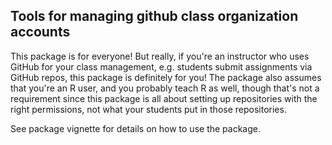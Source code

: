 ## Tools for managing github class organization accounts

This package is for everyone! But really, if you're an instructor who uses 
GitHub for your class management, e.g. students submit assignments via GitHub 
repos, this package is definitely for you! The package also assumes that you're 
an R user, and you probably teach R as well, though that's not a requirement 
since this package is all about setting up repositories with the right 
permissions, not what your students put in those repositories. 

See package vignette for details on how to use the package.

